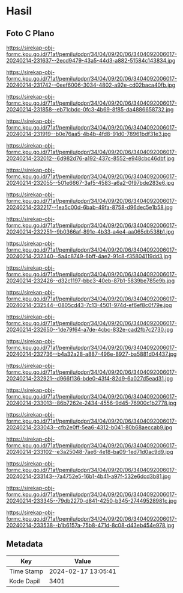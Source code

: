 # Hasil

## Foto C Plano

https://sirekap-obj-formc.kpu.go.id/71af/pemilu/pdpr/34/04/09/20/06/3404092006017-20240214-231637--2ecd9479-43a5-44d3-a882-51584c143834.jpg

https://sirekap-obj-formc.kpu.go.id/71af/pemilu/pdpr/34/04/09/20/06/3404092006017-20240214-231742--0eef6006-3034-4802-a92e-cd02baca40fb.jpg

https://sirekap-obj-formc.kpu.go.id/71af/pemilu/pdpr/34/04/09/20/06/3404092006017-20240214-231858--eb71cbdc-0fc3-4b69-8f85-da4886658732.jpg

https://sirekap-obj-formc.kpu.go.id/71af/pemilu/pdpr/34/04/09/20/06/3404092006017-20240214-231919--b0e76aa5-4b4b-4fd8-91d0-78961bdf31e3.jpg

https://sirekap-obj-formc.kpu.go.id/71af/pemilu/pdpr/34/04/09/20/06/3404092006017-20240214-232012--6d982d76-a192-437c-8552-e948cbc46dbf.jpg

https://sirekap-obj-formc.kpu.go.id/71af/pemilu/pdpr/34/04/09/20/06/3404092006017-20240214-232055--501e6667-3af5-4583-a6a2-0f97bde283e6.jpg

https://sirekap-obj-formc.kpu.go.id/71af/pemilu/pdpr/34/04/09/20/06/3404092006017-20240214-232217--1ea5c00d-6bab-49fa-8758-d96dec5e1b58.jpg

https://sirekap-obj-formc.kpu.go.id/71af/pemilu/pdpr/34/04/09/20/06/3404092006017-20240214-232251--9b0366af-891e-4b33-a4e4-aa065db538b1.jpg

https://sirekap-obj-formc.kpu.go.id/71af/pemilu/pdpr/34/04/09/20/06/3404092006017-20240214-232340--5a4c8749-6bff-4ae2-91c8-f35804119dd3.jpg

https://sirekap-obj-formc.kpu.go.id/71af/pemilu/pdpr/34/04/09/20/06/3404092006017-20240214-232426--d32c1197-bbc3-40eb-87b1-5839be785e9b.jpg

https://sirekap-obj-formc.kpu.go.id/71af/pemilu/pdpr/34/04/09/20/06/3404092006017-20240214-232544--0805cd43-7c13-4501-974d-ef6ef8c0f79e.jpg

https://sirekap-obj-formc.kpu.go.id/71af/pemilu/pdpr/34/04/09/20/06/3404092006017-20240214-232650--1de79f64-a7de-4cbc-832e-cad2fb7c2730.jpg

https://sirekap-obj-formc.kpu.go.id/71af/pemilu/pdpr/34/04/09/20/06/3404092006017-20240214-232736--b4a32a28-a887-496e-8927-ba5881d04437.jpg

https://sirekap-obj-formc.kpu.go.id/71af/pemilu/pdpr/34/04/09/20/06/3404092006017-20240214-232921--d966f136-bde0-43f4-82d9-6a027d5ead31.jpg

https://sirekap-obj-formc.kpu.go.id/71af/pemilu/pdpr/34/04/09/20/06/3404092006017-20240214-233013--86b7262e-2434-4556-9d45-76900c1b2778.jpg

https://sirekap-obj-formc.kpu.go.id/71af/pemilu/pdpr/34/04/09/20/06/3404092006017-20240214-233043--cfb2e0ff-5ea6-4312-b041-80b68aeccab9.jpg

https://sirekap-obj-formc.kpu.go.id/71af/pemilu/pdpr/34/04/09/20/06/3404092006017-20240214-233102--e3a25048-7ae6-4e18-ba09-1ed71d0ac9d9.jpg

https://sirekap-obj-formc.kpu.go.id/71af/pemilu/pdpr/34/04/09/20/06/3404092006017-20240214-233143--7a4752e5-16b1-4b41-a97f-532e6dcd3b81.jpg

https://sirekap-obj-formc.kpu.go.id/71af/pemilu/pdpr/34/04/09/20/06/3404092006017-20240214-233345--79db2270-d841-4250-b345-27449528981c.jpg

https://sirekap-obj-formc.kpu.go.id/71af/pemilu/pdpr/34/04/09/20/06/3404092006017-20240214-233538--b1b6157a-75b8-471d-8c08-d43eb454e978.jpg


## Metadata

| Key        | Value               |
| ---------- | ------------------- |
| Time Stamp | 2024-02-17 13:05:41 |
| Kode Dapil | 3401                |



